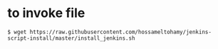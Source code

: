# to invoke file 
`$ wget https://raw.githubusercontent.com/hossameltohamy/jenkins-script-install/master/install_jenkins.sh`